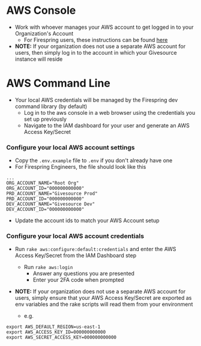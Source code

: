 # AWS Console
* Work with whoever manages your AWS account to get logged in to your Organization's Account
  * For Firespring users, these instructions can be found [here](https://github.com/firespring/givesource-ops/tree/master/documentation/aws-console.md)
* **NOTE:** If your organization does not use a separate AWS account for users, then simply log in to the account in which your Givesource instance will reside

# AWS Command Line
* Your local AWS credentials will be managed by the Firespring dev command library (by default)
  * Log in to the aws console in a web browser using the credentials you set up previously
  * Navigate to the IAM dashboard for your user and generate an AWS Access Key/Secret

### Configure your local AWS account settings
* Copy the `.env.example` file to `.env` if you don't already have one
* For Firespring Engineers, the file should look like this
```
...
ORG_ACCOUNT_NAME="Root Org"
ORG_ACCOUNT_ID="000000000000"
PRD_ACCOUNT_NAME="Givesource Prod"
PRD_ACCOUNT_ID="000000000000"
DEV_ACCOUNT_NAME="Givesource Dev"
DEV_ACCOUNT_ID="000000000000"
```
* Update the account ids to match your AWS Account setup

### Configure your local AWS account credentials
* Run `rake aws:configure:default:credentials` and enter the AWS Access Key/Secret from the IAM Dashboard step
  * Run `rake aws:login`
    * Answer any questions you are presented
    * Enter your 2FA code when prompted

* **NOTE:** If your organization does not use a separate AWS account for users, simply ensure that your AWS Access Key/Secret are exported as env variables and the rake scripts will read them from your environment
  * e.g.
```
export AWS_DEFAULT_REGION=us-east-1
export AWS_ACCESS_KEY_ID=000000000000
export AWS_SECRET_ACCESS_KEY=000000000000
```
